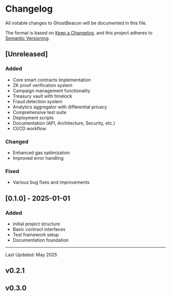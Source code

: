 # Changelog

All notable changes to GhostBeacon will be documented in this file.

The format is based on [Keep a Changelog](https://keepachangelog.com/en/1.0.0/),
and this project adheres to [Semantic Versioning](https://semver.org/spec/v2.0.0.html).

## [Unreleased]

### Added
- Core smart contracts implementation
- ZK proof verification system
- Campaign management functionality
- Treasury vault with timelock
- Fraud detection system
- Analytics aggregator with differential privacy
- Comprehensive test suite
- Deployment scripts
- Documentation (API, Architecture, Security, etc.)
- CI/CD workflow

### Changed
- Enhanced gas optimization
- Improved error handling

### Fixed
- Various bug fixes and improvements

## [0.1.0] - 2025-01-01

### Added
- Initial project structure
- Basic contract interfaces
- Test framework setup
- Documentation foundation

---

Last Updated: May 2025

## v0.2.1
## v0.3.0
